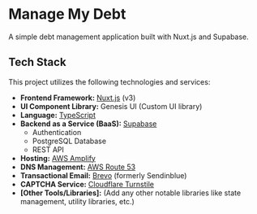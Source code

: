 # Manage My Debt

A simple debt management application built with Nuxt.js and Supabase.

## Tech Stack

This project utilizes the following technologies and services:

- **Frontend Framework:** [Nuxt.js](https://nuxt.com/) (v3)
- **UI Component Library:** Genesis UI (Custom UI library)
- **Language:** [TypeScript](https://www.typescriptlang.org/)
- **Backend as a Service (BaaS):** [Supabase](https://supabase.com/)
  - Authentication
  - PostgreSQL Database
  - REST API
- **Hosting:** [AWS Amplify](https://aws.amazon.com/amplify/)
- **DNS Management:** [AWS Route 53](https://aws.amazon.com/route53/)
- **Transactional Email:** [Brevo](https://www.brevo.com/) (formerly Sendinblue)
- **CAPTCHA Service:** [Cloudflare Turnstile](https://www.cloudflare.com/products/turnstile/)
- **[Other Tools/Libraries]:** (Add any other notable libraries like state management, utility libraries, etc.)
